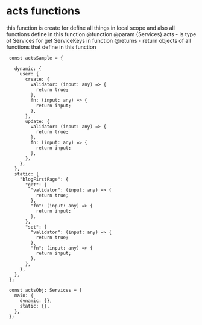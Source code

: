 # acts functions

this function is create for define all things in local scope
and also all functions define in this function
@function
@param {Services} acts - is type of Services for get ServiceKeys in function
@returns - return objects of all functions that define in this function

```
 const actsSample = {

   dynamic: {
     user: {
       create: {
         validator: (input: any) => {
           return true;
         },
         fn: (input: any) => {
           return input;
         },
       },
       update: {
         validator: (input: any) => {
           return true;
         },
         fn: (input: any) => {
           return input;
         },
       },
     },
   },
   static: {
     "blogFirstPage": {
       "get": {
         "validator": (input: any) => {
           return true;
         },
         "fn": (input: any) => {
           return input;
         },
       },
       "set": {
         "validator": (input: any) => {
           return true;
         },
         "fn": (input: any) => {
           return input;
         },
       },
     },
   },
 };

 const actsObj: Services = {
   main: {
     dynamic: {},
     static: {},
   },
 };
```
